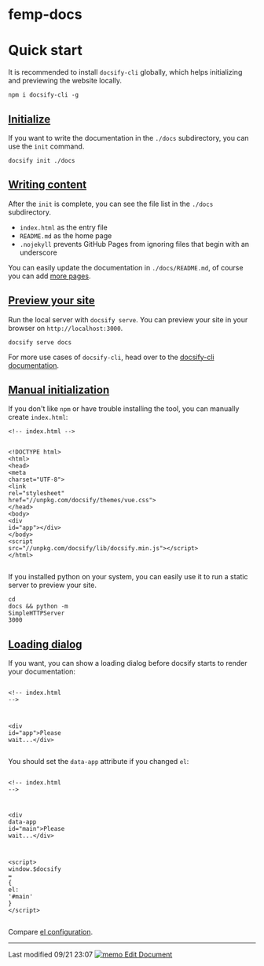 # femp-docs

<h1>Quick start</span></a></h1><p>It is recommended to install <code>docsify-cli</code> globally, which helps initializing and previewing the website locally.</p><pre v-pre="" data-lang="bash"><code class="lang-bash"><span class="token function">npm</span> i docsify-cli -g</code></pre><h2 id="initialize"><a href="#/quickstart?id=initialize" data-id="initialize" class="anchor"><span>Initialize</span></a></h2><p>If you want to write the documentation in the <code>./docs</code> subdirectory, you can use the <code>init</code> command.</p><pre v-pre="" data-lang="bash"><code class="lang-bash">docsify init ./docs</code></pre><h2 id="writing-content"><a href="#/quickstart?id=writing-content" data-id="writing-content" class="anchor"><span>Writing content</span></a></h2><p>After the <code>init</code> is complete, you can see the file list in the <code>./docs</code> subdirectory.</p><ul>
<li><code>index.html</code> as the entry file</li>
<li><code>README.md</code> as the home page</li>
<li><code>.nojekyll</code> prevents GitHub Pages from ignoring files that begin with an underscore</li>
</ul>
<p>You can easily update the documentation in <code>./docs/README.md</code>, of course you can add <a href="#/more-pages">more pages</a>.</p><h2 id="preview-your-site"><a href="#/quickstart?id=preview-your-site" data-id="preview-your-site" class="anchor"><span>Preview your site</span></a></h2><p>Run the local server with <code>docsify serve</code>. You can preview your site in your browser on <code>http://localhost:3000</code>.</p><pre v-pre="" data-lang="bash"><code class="lang-bash">docsify serve docs</code></pre><p class="warn">For more use cases of <code>docsify-cli</code>, head over to the <a href="https://github.com/QingWei-Li/docsify-cli" target="_blank">docsify-cli documentation</a>.</p><h2 id="manual-initialization"><a href="#/quickstart?id=manual-initialization" data-id="manual-initialization" class="anchor"><span>Manual initialization</span></a></h2><p>If you don't like <code>npm</code> or have trouble installing the tool, you can manually create <code>index.html</code>:</p><pre v-pre="" data-lang="html"><code class="lang-html"><span class="token comment" spellcheck="true">&lt;!-- index.html --&gt;</span>

<span class="token doctype">&lt;!DOCTYPE html&gt;</span>
<span class="token tag"><span class="token tag"><span class="token punctuation">&lt;</span>html</span><span class="token punctuation">&gt;</span></span>
<span class="token tag"><span class="token tag"><span class="token punctuation">&lt;</span>head</span><span class="token punctuation">&gt;</span></span>
  <span class="token tag"><span class="token tag"><span class="token punctuation">&lt;</span>meta</span> <span class="token attr-name">charset</span><span class="token attr-value"><span class="token punctuation">=</span><span class="token punctuation">"</span>UTF-8<span class="token punctuation">"</span></span><span class="token punctuation">&gt;</span></span>
  <span class="token tag"><span class="token tag"><span class="token punctuation">&lt;</span>link</span> <span class="token attr-name">rel</span><span class="token attr-value"><span class="token punctuation">=</span><span class="token punctuation">"</span>stylesheet<span class="token punctuation">"</span></span> <span class="token attr-name">href</span><span class="token attr-value"><span class="token punctuation">=</span><span class="token punctuation">"</span>//unpkg.com/docsify/themes/vue.css<span class="token punctuation">"</span></span><span class="token punctuation">&gt;</span></span>
<span class="token tag"><span class="token tag"><span class="token punctuation">&lt;/</span>head</span><span class="token punctuation">&gt;</span></span>
<span class="token tag"><span class="token tag"><span class="token punctuation">&lt;</span>body</span><span class="token punctuation">&gt;</span></span>
  <span class="token tag"><span class="token tag"><span class="token punctuation">&lt;</span>div</span> <span class="token attr-name">id</span><span class="token attr-value"><span class="token punctuation">=</span><span class="token punctuation">"</span>app<span class="token punctuation">"</span></span><span class="token punctuation">&gt;</span></span><span class="token tag"><span class="token tag"><span class="token punctuation">&lt;/</span>div</span><span class="token punctuation">&gt;</span></span>
<span class="token tag"><span class="token tag"><span class="token punctuation">&lt;/</span>body</span><span class="token punctuation">&gt;</span></span>
<span class="token tag"><span class="token tag"><span class="token punctuation">&lt;</span>script</span> <span class="token attr-name">src</span><span class="token attr-value"><span class="token punctuation">=</span><span class="token punctuation">"</span>//unpkg.com/docsify/lib/docsify.min.js<span class="token punctuation">"</span></span><span class="token punctuation">&gt;</span></span><span class="token script language-javascript"></span><span class="token tag"><span class="token tag"><span class="token punctuation">&lt;/</span>script</span><span class="token punctuation">&gt;</span></span>
<span class="token tag"><span class="token tag"><span class="token punctuation">&lt;/</span>html</span><span class="token punctuation">&gt;</span></span></code></pre><p>If you installed python on your system, you can easily use it to run a static server to preview your site.</p><pre v-pre="" data-lang="bash"><code class="lang-bash"><span class="token function">cd</span> docs <span class="token operator">&amp;&amp;</span> python -m SimpleHTTPServer 3000</code></pre><h2 id="loading-dialog"><a href="#/quickstart?id=loading-dialog" data-id="loading-dialog" class="anchor"><span>Loading dialog</span></a></h2><p>If you want, you can show a loading dialog before docsify starts to render your documentation:</p><pre v-pre="" data-lang="html"><code class="lang-html">  <span class="token comment" spellcheck="true">&lt;!-- index.html --&gt;</span>

  <span class="token tag"><span class="token tag"><span class="token punctuation">&lt;</span>div</span> <span class="token attr-name">id</span><span class="token attr-value"><span class="token punctuation">=</span><span class="token punctuation">"</span>app<span class="token punctuation">"</span></span><span class="token punctuation">&gt;</span></span>Please wait...<span class="token tag"><span class="token tag"><span class="token punctuation">&lt;/</span>div</span><span class="token punctuation">&gt;</span></span></code></pre><p>You should set the <code>data-app</code> attribute if you changed <code>el</code>:</p><pre v-pre="" data-lang="html"><code class="lang-html">  <span class="token comment" spellcheck="true">&lt;!-- index.html --&gt;</span>

  <span class="token tag"><span class="token tag"><span class="token punctuation">&lt;</span>div</span> <span class="token attr-name">data-app</span> <span class="token attr-name">id</span><span class="token attr-value"><span class="token punctuation">=</span><span class="token punctuation">"</span>main<span class="token punctuation">"</span></span><span class="token punctuation">&gt;</span></span>Please wait...<span class="token tag"><span class="token tag"><span class="token punctuation">&lt;/</span>div</span><span class="token punctuation">&gt;</span></span>

  <span class="token tag"><span class="token tag"><span class="token punctuation">&lt;</span>script</span><span class="token punctuation">&gt;</span></span><span class="token script language-javascript">
    window<span class="token punctuation">.</span>$docsify <span class="token operator">=</span> <span class="token punctuation">{</span>
      el<span class="token punctuation">:</span> <span class="token string">'#main'</span>
    <span class="token punctuation">}</span>
  </span><span class="token tag"><span class="token tag"><span class="token punctuation">&lt;/</span>script</span><span class="token punctuation">&gt;</span></span></code></pre><p>Compare <a href="#/configuration?id=el">el configuration</a>.</p><hr>
<p>Last modified 09/21 23:07 <a href="https://github.com/QingWei-Li/docsify/blob/master/docs/quickstart.md" target="_blank"><img class="emoji" src="https://assets-cdn.github.com/images/icons/emoji/memo.png" alt="memo"> Edit Document</a></p></article>
